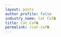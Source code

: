 ```yaml
---
layout: posts 
author_profile: false 
industry_name: Cat Caf�
title: Cat Caf�
permalink: /cat-caf�
---
```

